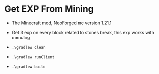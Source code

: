 # Get EXP From Mining
- The Minecraft mod, NeoForged mc version 1.21.1
- Get 3 exp on every block related to stones break, this exp works with mending

- `.\gradlew clean`
- `.\gradlew runClient`
- `.\gradlew build`
